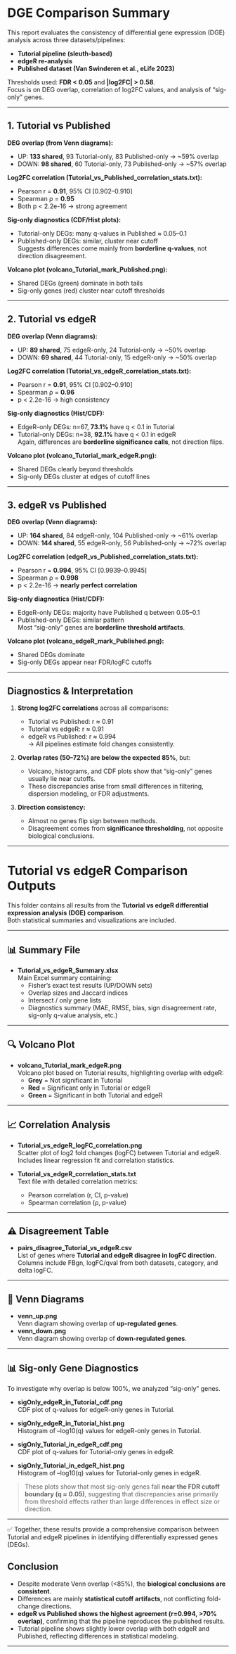 # DGE Comparison Summary

This report evaluates the consistency of differential gene expression (DGE) analysis across three datasets/pipelines:

- **Tutorial pipeline (sleuth-based)**
- **edgeR re-analysis**
- **Published dataset (Van Swinderen et al., eLife 2023)**

Thresholds used: **FDR < 0.05** and **|log2FC| > 0.58**.  
Focus is on DEG overlap, correlation of log2FC values, and analysis of “sig-only” genes.

---

## 1. Tutorial vs Published

**DEG overlap (from Venn diagrams):**
- UP: **133 shared**, 93 Tutorial-only, 83 Published-only → ~59% overlap  
- DOWN: **98 shared**, 60 Tutorial-only, 73 Published-only → ~57% overlap  

**Log2FC correlation (Tutorial_vs_Published_correlation_stats.txt):**
- Pearson r = **0.91**, 95% CI [0.902–0.910]  
- Spearman ρ = **0.95**  
- Both p < 2.2e-16 → strong agreement  

**Sig-only diagnostics (CDF/Hist plots):**
- Tutorial-only DEGs: many q-values in Published ≈ 0.05–0.1  
- Published-only DEGs: similar, cluster near cutoff  
  Suggests differences come mainly from **borderline q-values**, not direction disagreement.  

**Volcano plot (volcano_Tutorial_mark_Published.png):**  
- Shared DEGs (green) dominate in both tails  
- Sig-only genes (red) cluster near cutoff thresholds  

---

## 2. Tutorial vs edgeR

**DEG overlap (Venn diagrams):**
- UP: **89 shared**, 75 edgeR-only, 24 Tutorial-only → ~50% overlap  
- DOWN: **69 shared**, 44 Tutorial-only, 15 edgeR-only → ~50% overlap  

**Log2FC correlation (Tutorial_vs_edgeR_correlation_stats.txt):**
- Pearson r = **0.91**, 95% CI [0.902–0.910]  
- Spearman ρ = **0.96**  
- p < 2.2e-16 → high consistency  

**Sig-only diagnostics (Hist/CDF):**
- EdgeR-only DEGs: n=67, **73.1%** have q < 0.1 in Tutorial  
- Tutorial-only DEGs: n=38, **92.1%** have q < 0.1 in edgeR  
  Again, differences are **borderline significance calls**, not direction flips.  

**Volcano plot (volcano_Tutorial_mark_edgeR.png):**  
- Shared DEGs clearly beyond thresholds  
- Sig-only DEGs cluster at edges of cutoff lines  

---

## 3. edgeR vs Published

**DEG overlap (Venn diagrams):**
- UP: **164 shared**, 84 edgeR-only, 104 Published-only → ~61% overlap  
- DOWN: **144 shared**, 55 edgeR-only, 56 Published-only → ~72% overlap  

**Log2FC correlation (edgeR_vs_Published_correlation_stats.txt):**
- Pearson r = **0.994**, 95% CI [0.9939–0.9945]  
- Spearman ρ = **0.998**  
- p < 2.2e-16 → **nearly perfect correlation**  

**Sig-only diagnostics (Hist/CDF):**
- EdgeR-only DEGs: majority have Published q between 0.05–0.1  
- Published-only DEGs: similar pattern  
  Most “sig-only” genes are **borderline threshold artifacts**.  

**Volcano plot (volcano_edgeR_mark_Published.png):**  
- Shared DEGs dominate  
- Sig-only DEGs appear near FDR/logFC cutoffs  

---

## Diagnostics & Interpretation

1. **Strong log2FC correlations** across all comparisons:
   - Tutorial vs Published: r ≈ 0.91  
   - Tutorial vs edgeR: r ≈ 0.91  
   - edgeR vs Published: r ≈ 0.994  
   → All pipelines estimate fold changes consistently.  

2. **Overlap rates (50–72%) are below the expected 85%**, but:
   - Volcano, histograms, and CDF plots show that “sig-only” genes usually lie near cutoffs.  
   - These discrepancies arise from small differences in filtering, dispersion modeling, or FDR adjustments.  

3. **Direction consistency:**  
   - Almost no genes flip sign between methods.  
   - Disagreement comes from **significance thresholding**, not opposite biological conclusions.  

---
# Tutorial vs edgeR Comparison Outputs

This folder contains all results from the **Tutorial vs edgeR differential expression analysis (DGE) comparison**.  
Both statistical summaries and visualizations are included.  

---

## 📊 Summary File
- **Tutorial_vs_edgeR_Summary.xlsx**  
  Main Excel summary containing:
  - Fisher’s exact test results (UP/DOWN sets)  
  - Overlap sizes and Jaccard indices  
  - Intersect / only gene lists  
  - Diagnostics summary (MAE, RMSE, bias, sign disagreement rate, sig-only q-value analysis, etc.)  

---

## 🔍 Volcano Plot
- **volcano_Tutorial_mark_edgeR.png**  
  Volcano plot based on Tutorial results, highlighting overlap with edgeR:  
  - **Grey** = Not significant in Tutorial  
  - **Red** = Significant only in Tutorial or edgeR  
  - **Green** = Significant in both Tutorial and edgeR  

---

## 📈 Correlation Analysis
- **Tutorial_vs_edgeR_logFC_correlation.png**  
  Scatter plot of log2 fold changes (logFC) between Tutorial and edgeR.  
  Includes linear regression fit and correlation statistics.  

- **Tutorial_vs_edgeR_correlation_stats.txt**  
  Text file with detailed correlation metrics:  
  - Pearson correlation (r, CI, p-value)  
  - Spearman correlation (ρ, p-value)  

---

## ⚠️ Disagreement Table
- **pairs_disagree_Tutorial_vs_edgeR.csv**  
  List of genes where **Tutorial and edgeR disagree in logFC direction**.  
  Columns include FBgn, logFC/qval from both datasets, category, and delta logFC.  

---

## 🔵 Venn Diagrams
- **venn_up.png**  
  Venn diagram showing overlap of **up-regulated genes**.  
- **venn_down.png**  
  Venn diagram showing overlap of **down-regulated genes**.  

---

## 📊 Sig-only Gene Diagnostics
To investigate why overlap is below 100%, we analyzed “sig-only” genes.  

- **sigOnly_edgeR_in_Tutorial_cdf.png**  
  CDF plot of q-values for edgeR-only genes in Tutorial.  
- **sigOnly_edgeR_in_Tutorial_hist.png**  
  Histogram of –log10(q) values for edgeR-only genes in Tutorial.  

- **sigOnly_Tutorial_in_edgeR_cdf.png**  
  CDF plot of q-values for Tutorial-only genes in edgeR.  
- **sigOnly_Tutorial_in_edgeR_hist.png**  
  Histogram of –log10(q) values for Tutorial-only genes in edgeR.  

> These plots show that most sig-only genes fall **near the FDR cutoff boundary (q ≈ 0.05)**, suggesting that discrepancies arise primarily from threshold effects rather than large differences in effect size or direction.  

---

✅ Together, these results provide a comprehensive comparison between Tutorial and edgeR pipelines in identifying differentially expressed genes (DEGs).
## Conclusion

- Despite moderate Venn overlap (<85%), the **biological conclusions are consistent**.  
- Differences are mainly **statistical cutoff artifacts**, not conflicting fold-change directions.  
- **edgeR vs Published shows the highest agreement (r=0.994, >70% overlap)**, confirming that the pipeline reproduces the published results.  
- Tutorial pipeline shows slightly lower overlap with both edgeR and Published, reflecting differences in statistical modeling.  

---
